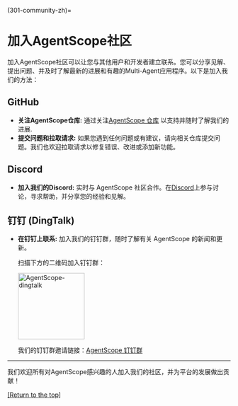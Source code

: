 (301-community-zh)=

# 加入AgentScope社区

加入AgentScope社区可以让您与其他用户和开发者建立联系。您可以分享见解、提出问题、并及时了解最新的进展和有趣的Multi-Agent应用程序。以下是加入我们的方法：

## GitHub

- **关注AgentScope仓库:** 通过关注[AgentScope 仓库](https://github.com/modelscope/agentscope) 以支持并随时了解我们的进展.
- **提交问题和拉取请求:** 如果您遇到任何问题或有建议，请向相关仓库提交问题。我们也欢迎拉取请求以修复错误、改进或添加新功能。

## Discord

- **加入我们的Discord:** 实时与 AgentScope 社区合作。在[Discord](https://discord.gg/eYMpfnkG8h)上参与讨论，寻求帮助，并分享您的经验和见解。

## 钉钉 (DingTalk)

- **在钉钉上联系:** 加入我们的钉钉群，随时了解有关 AgentScope 的新闻和更新。

  扫描下方的二维码加入钉钉群：

  <img width="150" src="https://img.alicdn.com/imgextra/i2/O1CN01tuJ5971OmAqNg9cOw_!!6000000001747-0-tps-444-460.jpg" alt="AgentScope-dingtalk">

  我们的钉钉群邀请链接：[AgentScope 钉钉群](https://qr.dingtalk.com/action/joingroup?code=v1,k1,20IUyRX5XZQ2vWjKDsjvI9dhcXjGZi3bq1pFfDZINCM=&_dt_no_comment=1&origin=11)

---

我们欢迎所有对AgentScope感兴趣的人加入我们的社区，并为平台的发展做出贡献！

[[Return to the top]](#301-community-zh)

